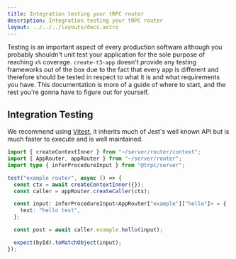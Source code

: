 ```yaml
---
title: Integration testing your tRPC router
description: Integration testing your tRPC router
layout: ../../../layouts/docs.astro
---
```


Testing is an important aspect of every production software although you probably shouldn't unit test your application for the sole purpose of reaching `x%` coverage. `create-t3-app` doesn't provide any testing frameworks out of the box due to the fact that every app is different and therefore should be tested in respect to what it is and what requirements you have. This documentation is more of a guide of where to start, and the rest you're gonna have to figure out for yourself.

## Integration Testing

We recommend using [Vitest](), it inherits much of Jest's well known API but is much faster to execute and is well maintained.

```ts
import { createContextInner } from "~/server/router/context";
import { AppRouter, appRouter } from "~/server/router";
import type { inferProcedureInput } from "@trpc/server";

test("example router", async () => {
  const ctx = await createContextInner({});
  const caller = appRouter.createCaller(ctx);

  const input: inferProcedureInput<AppRouter["example"]["hello"]> = {
    text: "hello test",
  };

  const post = await caller.example.hello(input);

  expect(byId).toMatchObject(input);
});
```
